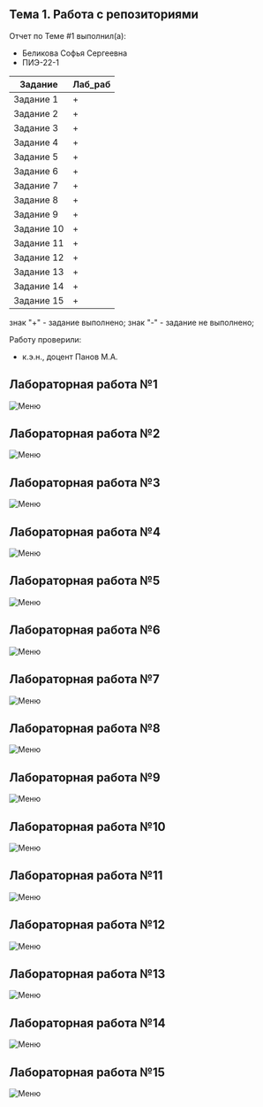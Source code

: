## Тема 1. Работа с репозиториями
Отчет по Теме #1 выполнил(а):
- Беликова Софья Сергеевна
- ПИЭ-22-1

| Задание | Лаб_раб |
| ------ | ------ |
| Задание 1 | + |
| Задание 2 | + | 
| Задание 3 | + |
| Задание 4 | + |
| Задание 5 | + | 
| Задание 6 | + | 
| Задание 7 | + | 
| Задание 8 | + | 
| Задание 9 | + | 
| Задание 10 | + | 
| Задание 11 | + | 
| Задание 12 | + | 
| Задание 13 | + | 
| Задание 14 | + | 
| Задание 15 | + | 

знак "+" - задание выполнено; знак "-" - задание не выполнено;

Работу проверили:
- к.э.н., доцент Панов М.А.

## Лабораторная работа №1
![Меню](https://github.com/SSBelikova/-/blob/main/Лаб1.png)

## Лабораторная работа №2
![Меню](https://github.com/SSBelikova/-/blob/main/Лаб1_2.png)

## Лабораторная работа №3
![Меню](https://github.com/SSBelikova/-/blob/main/Лаб1_3.png)
  
## Лабораторная работа №4
![Меню](https://github.com/SSBelikova/-/blob/main/Лаб1_4.png)

## Лабораторная работа №5
![Меню](https://github.com/SSBelikova/-/blob/main/Лаб1_5.png)

## Лабораторная работа №6
![Меню](https://github.com/SSBelikova/-/blob/main/Лаб1_6.png)

## Лабораторная работа №7
![Меню](https://github.com/SSBelikova/-/blob/main/Лаб1_7.png)

## Лабораторная работа №8
![Меню](https://github.com/SSBelikova/-/blob/main/Лаб1_8.png)

## Лабораторная работа №9
![Меню](https://github.com/SSBelikova/-/blob/main/Лаб1_9.png)

## Лабораторная работа №10
![Меню](https://github.com/SSBelikova/-/blob/main/Лаб1_10.png)

## Лабораторная работа №11
![Меню](https://github.com/SSBelikova/-/blob/main/Лаб1_11.png)
  
## Лабораторная работа №12
![Меню](https://github.com/SSBelikova/-/blob/main/Лаб1_12.png)

## Лабораторная работа №13
![Меню](https://github.com/SSBelikova/-/blob/main/Лаб1_13.png)
  
## Лабораторная работа №14
![Меню](https://github.com/SSBelikova/-/blob/main/Лаб1_14.png)
  
## Лабораторная работа №15
![Меню](https://github.com/SSBelikova/-/blob/main/Лаб1_15.png) 
